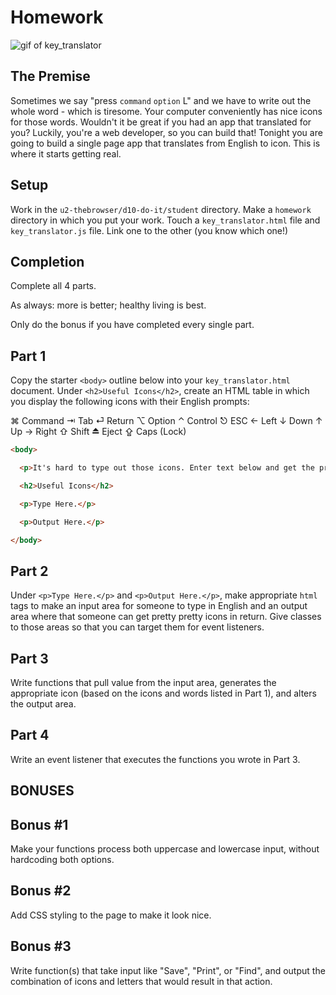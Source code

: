 #  Homework

![gif of key_translator](instructor/translate.gif)

## The Premise
Sometimes we say "press `command` `option` L" and we have to write out the whole word - which is tiresome. Your computer conveniently has nice icons for those words. Wouldn't it be great if you had an app that translated for you? Luckily, you're a web developer, so you can build that! Tonight you are going to build a single page app that translates from English to icon. This is where it starts getting real.

## Setup

Work in the `u2-thebrowser/d10-do-it/student` directory. Make a `homework` directory in which you put your work. Touch a `key_translator.html` file and `key_translator.js` file. Link one to the other (you know which one!)

## Completion
Complete all 4 parts.

As always: more is better; healthy living is best.

Only do the bonus if you have completed every single part.

## Part 1
Copy the starter `<body>` outline below into your `key_translator.html` document. Under `<h2>Useful Icons</h2>`, create an HTML table in which you display the following icons with their English prompts:

  ⌘ Command
  ⇥ Tab
  ⏎ Return
  ⌥ Option
  ⌃ Control
  ⎋ ESC
  ← Left
  ↓ Down
  ↑ Up
  → Right
  ⇧ Shift
  ⏏ Eject
  ⇪ Caps (Lock)

```html
<body>

  <p>It's hard to type out those icons. Enter text below and get the pretty output</p>

  <h2>Useful Icons</h2>

  <p>Type Here.</p>

  <p>Output Here.</p>

</body>
```

## Part 2
Under `<p>Type Here.</p>` and `<p>Output Here.</p>`, make appropriate `html` tags to make an input area for someone to type in English and an output area where that someone can get pretty pretty icons in return. Give classes to those areas so that you can target them for event listeners.

## Part 3
Write functions that pull value from the input area, generates the appropriate icon (based on the icons and words listed in Part 1), and alters the output area.

## Part 4
Write an event listener that executes the functions you wrote in Part 3.

## BONUSES

## Bonus #1
Make your functions process both uppercase and lowercase input, without hardcoding both options.

## Bonus #2
Add CSS styling to the page to make it look nice.

## Bonus #3
Write function(s) that take input like "Save", "Print", or "Find", and output the combination of icons and letters that would result in that action.
